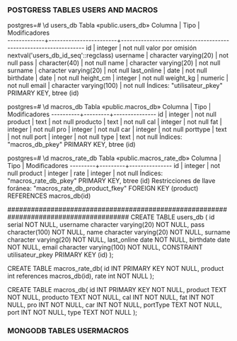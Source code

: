 ### POSTGRESS TABLES USERS AND MACROS

postgres=# \d users_db
                                        Tabla «public.users_db»
   Columna   |          Tipo          |                          Modificadores                          
-------------+------------------------+-----------------------------------------------------------------
 id          | integer                | not null valor por omisión nextval('users_db_id_seq'::regclass)
 username    | character varying(20)  | not null
 pass        | character(40)          | not null
 name        | character varying(20)  | not null
 surname     | character varying(20)  | not null
 last_online | date                   | not null
 birthdate   | date                   | not null
 height_cm   | integer                | not null
 weight_kg   | numeric                | not null
 email       | character varying(100) | not null
Índices:
    "utilisateur_pkey" PRIMARY KEY, btree (id)


postgres=# \d macros_db
      Tabla «public.macros_db»
 Columna  |  Tipo   | Modificadores 
----------+---------+---------------
 id       | integer | not null
 product  | text    | not null
 producto | text    | not null
 cal      | integer | not null
 fat      | integer | not null
 pro      | integer | not null
 car      | integer | not null
 porttype | text    | not null
 port     | integer | not null
 type     | text    | not null
Índices:
    "macros_db_pkey" PRIMARY KEY, btree (id)


postgres=# \d macros_rate_db
   Tabla «public.macros_rate_db»
 Columna |  Tipo   | Modificadores 
---------+---------+---------------
 id      | integer | not null
 product | integer | 
 rate    | integer | not null
Índices:
    "macros_rate_db_pkey" PRIMARY KEY, btree (id)
Restricciones de llave foránea:
    "macros_rate_db_product_fkey" FOREIGN KEY (product) REFERENCES macros_db(id)









#######################################################################################
CREATE TABLE users_db
(
  id serial NOT NULL,
  username character varying(20) NOT NULL,
  pass character(100) NOT NULL,
  name character varying(20) NOT NULL,
  surname character varying(20) NOT NULL,
  last_online date NOT NULL,
  birthdate date NOT NULL,
  email character varying(100) NOT NULL,
  CONSTRAINT utilisateur_pkey PRIMARY KEY (id)
);



CREATE TABLE macros_rate_db(
   id INT PRIMARY KEY     NOT NULL,
   product  int references macros_db(id),
   rate int NOT NULL
);

CREATE TABLE macros_db(
   id INT PRIMARY KEY     NOT NULL,
   product TEXT NOT NULL,
   producto TEXT NOT NULL,
   cal INT NOT NULL,
   fat INT NOT NULL,
   pro INT NOT NULL,
   car INT NOT NULL,
   portType TEXT NOT NULL,
   port INT NOT NULL,
   type TEXT NOT NULL
);


### MONGODB TABLES USERMACROS

